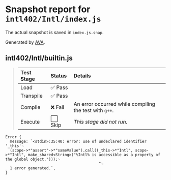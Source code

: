 # Snapshot report for `intl402/Intl/index.js`

The actual snapshot is saved in `index.js.snap`.

Generated by [AVA](https://avajs.dev).

## intl402/Intl/builtin.js

> | Test Stage | Status | Details |
> | :-- | :-- | :-- |
> | Load | ✅ Pass |  |
> | Transpile | ✅ Pass |  |
> | Compile | ❌ Fail | An error occurred while compiling the test with `g++`. |
> | Execute | ⬜ Skip | *This stage did not run.* |

    Error {
      message: `<stdin>:35:40: error: use of undeclared identifier '_this'␊
      (scope->*"assert"->*"sameValue").call((_this->*"Intl", scope->*"Intl", make_shared<String>("%Intl% is accessible as a property of the global object.")));␊
                                             ^␊
      1 error generated.`,
    }
